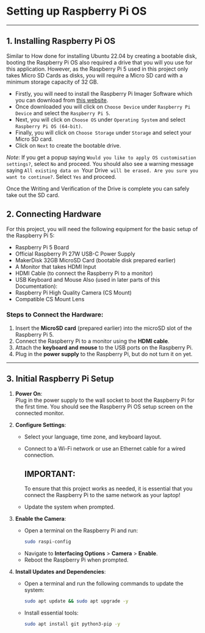 # Setting up Raspberry Pi OS

---

## 1. Installing Raspberry Pi OS

Similar to How done for installing Ubuntu 22.04 by creating a bootable disk, booting the Raspberry Pi OS also required a drive that you will you use for this application. However, as the Raspberry Pi 5 used in this project only takes Micro SD Cards as disks, you will require a Micro SD card with a minimum storage capacity of 32 GB. 

- Firstly, you will need to install the Raspberry Pi Imager Software which you can download from [this website](https://www.raspberrypi.com/software/). 
- Once downloaded you will click on `Choose Device` under `Raspberry Pi Device` and select the `Raspberry Pi 5`. 
- Next, you will click on `Choose OS` under `Operating System` and select `Raspberry Pi OS (64-bit)`.
- Finally, you will click on `Choose Storage` under `Storage` and select your Micro SD card.
- Click on `Next` to create the bootable drive.

_Note_: If you get a popup saying `Would you like to apply OS customisation settings?`, select `No` and proceed. 
You should also see a warning message saying `All existing data on `Your Drive` will be erased. Are you sure you want to continue?`. Select `Yes` and proceed. 

Once the Writing and Verification of the Drive is complete you can safely take out the SD card. 

## 2. Connecting Hardware

For this project, you will need the following equipment for the basic setup of the Raspberry Pi 5: 
- Raspberry Pi 5 Board  
- Official Raspberry Pi 27W USB-C Power Supply  
- MakerDisk 32GB MicroSD Card (bootable disk prepared earlier)
- A Monitor that takes HDMI Input
- HDMI Cable (to connect the Raspberry Pi to a monitor)  
- USB Keyboard and Mouse
Also (used in later parts of this Documentation): 
- Raspberry Pi High Quality Camera (CS Mount)  
- Compatible CS Mount Lens  

### Steps to Connect the Hardware:
1. Insert the **MicroSD card** (prepared earlier) into the microSD slot of the Raspberry Pi 5.  
4. Connect the Raspberry Pi to a monitor using the **HDMI cable**.  
5. Attach the **keyboard and mouse** to the USB ports on the Raspberry Pi.  
6. Plug in the **power supply** to the Raspberry Pi, but do not turn it on yet.  

---

## 3. Initial Raspberry Pi Setup

1. **Power On**:  
   Plug in the power supply to the wall socket to boot the Raspberry Pi for the first time. You should see the Raspberry Pi OS setup screen on the connected monitor.

2. **Configure Settings**:  
   - Select your language, time zone, and keyboard layout.
   - Connect to a Wi-Fi network or use an Ethernet cable for a wired connection.

     ## IMPORTANT:
     To ensure that this project works as needed, it is essential that you connect the Raspberry Pi to the same network as your laptop!

   - Update the system when prompted.

3. **Enable the Camera**:
   - Open a terminal on the Raspberry Pi and run:
     ```bash
     sudo raspi-config
     ```
   - Navigate to **Interfacing Options** > **Camera** > **Enable**.  
   - Reboot the Raspberry Pi when prompted.

4. **Install Updates and Dependencies**:
   - Open a terminal and run the following commands to update the system:
     ```bash
     sudo apt update && sudo apt upgrade -y
     ```
   - Install essential tools:
     ```bash
     sudo apt install git python3-pip -y
     ```
